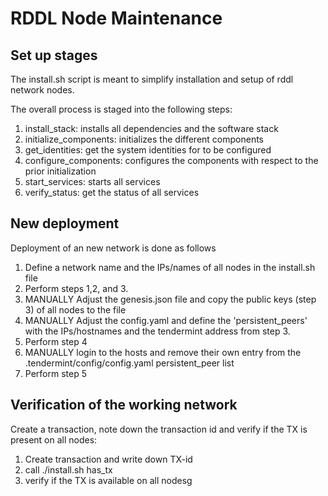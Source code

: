 # RDDL Node Maintenance

## Set up stages

The install.sh script is meant to simplify installation and setup of rddl network nodes.

The overall process is staged into the following steps:

1. install_stack: installs all dependencies and the software stack
2. initialize_components: initializes the different components
3. get_identities: get the system identities for to be configured
4. configure_components: configures the components with respect to the prior initialization
5. start_services: starts all services
6. verify_status: get the status of all services


## New deployment

Deployment of an new network is done as follows
1. Define a network name and the IPs/names of all nodes in the install.sh file
2. Perform steps 1,2, and 3.
3. MANUALLY Adjust the genesis.json file and copy the public keys (step 3) of all nodes to the file
4. MANUALLY Adjust the config.yaml and define the 'persistent_peers' with the IPs/hostnames and the tendermint address from step 3.
5. Perform step 4
6. MANUALLY login to the hosts and remove their own entry from the .tendermint/config/config.yaml persistent_peer list
7. Perform step 5


## Verification of the working network

Create a transaction, note down the transaction id and verify if the TX is present on all nodes:
1. Create transaction and write down TX-id
2. call ./install.sh <network name> has_tx <tx-id>
3. verify if the TX is available on all nodesg

